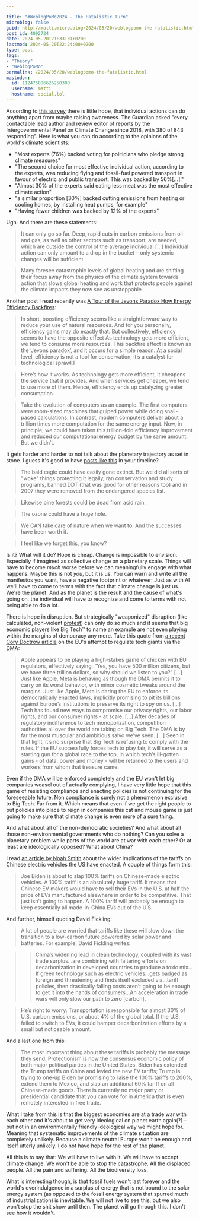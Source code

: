 ```yaml
---

title: "#WeblogPoMo2024 - The Fatalistic Turn"
microblog: false
guid: http://matti.micro.blog/2024/05/20/weblogpomo-the-fatalistic.html
post_id: 4092724
date: 2024-05-20T21:33:31+0200
lastmod: 2024-05-20T22:24:00+0200
type: post
tags:
- "Theory"
- "WeblogPoMo"
permalink: /2024/05/20/weblogpomo-the-fatalistic.html
mastodon:
  id: 112475086626250300
  username: matti
  hostname: social.lol
---
```

According to [this survey](https://www.theguardian.com/environment/article/2024/may/09/what-are-the-most-powerful-climate-actions-you-can-take) there is little hope, that individual actions can do anything apart from maybe raising awareness. The Guardian asked "every contactable lead author and review editor of reports by the Intergovernmental Panel on Climate Change since 2018, with 380 of 843 responding". Here is what you can do according to the opinions of the world's climate scientists:

- "Most experts (76%) backed voting for politicians who pledge strong climate measures"
- "The second choice for most effective individual action, according to the experts, was reducing flying and fossil-fuel powered transport in favour of electric and public transport. This was backed by 56%[…]."
- "Almost 30% of the experts said eating less meat was the most effective climate action"
- "a similar proportion [30%] backed cutting emissions from heating or cooling homes, by installing heat pumps, for example"
- "Having fewer children was backed by 12% of the experts"

Ugh. And there are these statements:

>It can only go so far. Deep, rapid cuts in carbon emissions from oil and gas, as well as other sectors such as transport, are needed, which are outside the control of the average individual […] Individual action can only amount to a drop in the bucket – only systemic changes will be sufficient

>Many foresee catastrophic levels of global heating and are shifting their focus away from the physics of the climate system towards action that slows global heating and work that protects people against the climate impacts they now see as unstoppable.

Another post I read recently was [A Tour of the Jevons Paradox How Energy Efficiency Backfires](https://economicsfromthetopdown.com/2024/05/18/a-tour-of-the-jevons-paradox-how-energy-efficiency-backfires/):

>In short, boosting efficiency seems like a straightforward way to reduce your use of natural resources. And for you personally, efficiency gains may do exactly that. But collectively, efficiency seems to have the opposite effect As technology gets more efficient, we tend to consume more resources. This backfire effect is known as the ‘Jevons paradox’, and it occurs for a simple reason. At a social level, efficiency is not a tool for conservation; it’s a catalyst for technological sprawl.1

>Here’s how it works. As technology gets more efficient, it cheapens the service that it provides. And when services get cheaper, we tend to use more of them. Hence, efficiency ends up catalyzing greater consumption.

>Take the evolution of computers as an example. The first computers were room-sized machines that gulped power while doing snail-paced calculations. In contrast, modern computers deliver about a trillion times more computation for the same energy input. Now, in principle, we could have taken this trillion-fold efficiency improvement and reduced our computational energy budget by the same amount. But we didn’t.

It gets harder and harder to not talk about the planetary trajectory as set in stone. I guess it's good to have [posts like this](https://sauropods.win/@futurebird/112472817592306868) in your timeline?

>The bald eagle could have easily gone extinct. But we did all sorts of "woke" things protecting it legally, ran conservation and study programs, banned DDT (that was good for other reasons too) and in 2007 they were removed from the endangered species list.

>Likewise pine forests could be dead from acid rain.

>The ozone could have a huge hole.

>We CAN take care of nature when we want to. And the successes have been worth it.

>I feel like we forget this, you know?

Is it? What will it do? Hope is cheap. Change is impossible to envision. Especially if imagined as collective change on a planetary scale. Things will have to become _much_ worse before we can meaningfully engage with what happens. Maybe this is not _you_, but it is us. You can warn and write all the manifestos you want, have a negative footprint or whatever: Just as with AI we'll have to come to terms with the fact that climate change is just us. We're the planet. And as the planet is the result and the cause of what's going on, the individual will have to recognize and come to terms with not being able to do a lot.

There is hope in disruption. But strategically "weaponized" disruption (like calculated, non-violent [protest](https://blog.martin-haehnel.de/2024/05/18/weblogpomo-a-rational.html)) can only do so much and it seems that big economic players like Big Tech™ to name an example are not even playing within the margins of democracy any more. Take this quote from [a recent Cory Doctrow article](https://www.eff.org/deeplinks/2024/05/big-tech-eu-drop-dead) on the EU's attempt to regulate tech giants via the DMA:

>Apple appears to be playing a high-stakes game of chicken with EU regulators, effectively saying, “Yes, you have 500 million citizens, but we have three trillion dollars, so why should we listen to you?” […] Just like Apple, Meta is behaving as though the DMA permits it to carry on its worst behavior, with minor cosmetic tweaks around the margins. Just like Apple, Meta is daring the EU to enforce its democratically enacted laws, implicitly promising to pit its billions against Europe’s institutions to preserve its right to spy on us. […] Tech has found new ways to compromise our privacy rights, our labor rights, and our consumer rights - at scale. […] After decades of regulatory indifference to tech monopolization, competition authorities all over the world are taking on Big Tech. The DMA is by far the most muscular and ambitious salvo we’ve seen. […] Seen in that light, it’s no surprise that Big Tech is refusing to comply with the rules. If the EU successfully forces tech to play fair, it will serve as a starting gun for a global race to the top, in which tech’s ill-gotten gains - of data, power and money - will be returned to the users and workers from whom that treasure came.

Even if the DMA will be enforced completely and the EU won't let big companies weasel out of actually complying, I have very little hope that this game of resisting compliance and enacting policies is not continuing for the foreseeable future. Non compliance is surely not a phenomenon exclusive to Big Tech. Far from it. Which means that even if we get the right people to put policies into place to reign in companies this cat and mouse game is just going to make sure that climate change is even more of a sure thing.

And what about all of the non-democratic societies? And what about all those non-environmental governments who do nothing? Can you solve a planetary problem while parts of the world are at war with each other? Or at least are ideologically opposed? What about China?

I read [an article by Noah Smith](https://www.noahpinion.blog/p/the-big-tariffs-are-here) about the wider implications of the tariffs on Chinese electric vehicles the US have enacted. A couple of things form this:

>Joe Biden is about to slap 100% tariffs on Chinese-made electric vehicles. A 100% tariff is an absolutely huge tariff. It means that Chinese EV makers would have to sell their EVs in the U.S. at half the price of EVs manufactured elsewhere in order to be competitive. That just isn’t going to happen. A 100% tariff will probably be enough to keep essentially all made-in-China EVs out of the U.S.

And further, himself quoting David Fickling:

>A lot of people are worried that tariffs like these will slow down the transition to a low-carbon future powered by solar power and batteries. For example, David Fickling writes:

>>China’s widening lead in clean technology, coupled with its vast trade surplus…are combining with faltering efforts on decarbonization in developed countries to produce a toxic mix…If green technology such as electric vehicles…gets badged as foreign and threatening and finds itself excluded via…tariff policies, then drastically falling costs aren’t going to be enough to get it into the hands of consumers…An acceleration in trade wars will only slow our path to zero [carbon].

>He’s right to worry. Transportation is responsible for almost 30% of U.S. carbon emissions, or about 4% of the global total. If the U.S. failed to switch to EVs, it could hamper decarbonization efforts by a small but noticeable amount.

And a last one from this:

>The most important thing about these tariffs is probably the message they send. Protectionism is now the consensus economic policy of both major political parties in the United States. Biden has extended the Trump tariffs on China and levied the new EV tariffs; Trump is trying to one-up Biden by promising to raise the 100% tariffs to 200%, extend them to Mexico, and slap an additional 60% tariff on all Chinese-made goods. There is currently no major party or presidential candidate that you can vote for in America that is even remotely interested in free trade.

What I take from this is that the biggest economies are at a trade war with each other and it's about to get very ideological on planet earth again(?) - but not in an environmentally friendly ideological way we might hope for. Meaning that systematic improvements of the climate situation are completely unlikely. Because a climate neutral Europe won't be enough and itself utterly unlikely. I do not have hope for the rest of the planet.

All this is to say that: We will have to live with it. We will have to accept climate change. We won't be able to stop the catastrophe. All the displaced people. All the pain and suffering. All the biodiversity loss.

What is interesting though, is that fossil fuels won't last forever and the world's overindulgence in a surplus of energy that is not bound to the solar energy system (as opposed to the fossil energy system that spurred much of industrialization) is inevitable. We will not live to see this, but we also won't stop the shit show until then. The planet will go through this. I don't see how it wouldn't.
